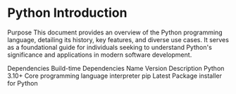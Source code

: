 # **Python Introduction**
Purpose
This document provides an overview of the Python programming language, detailing its history, key features, and diverse use cases. It serves as a foundational guide for individuals seeking to understand Python's significance and applications in modern software development.​

Dependencies
Build-time Dependencies
Name	Version	Description
Python	3.10+	Core programming language interpreter
pip	Latest	Package installer for Python


